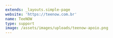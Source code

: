 ```yaml
---
extends: _layouts.simple-page
website: 'https://teenow.com.br'
name: TeeNOW
type: support
image: /assets/images/uploads/teenow-apoio.png
---
```



